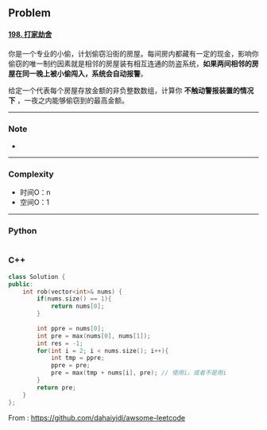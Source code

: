 ## Problem

#### [198. 打家劫舍](https://leetcode-cn.com/problems/house-robber/)

你是一个专业的小偷，计划偷窃沿街的房屋。每间房内都藏有一定的现金，影响你偷窃的唯一制约因素就是相邻的房屋装有相互连通的防盗系统，**如果两间相邻的房屋在同一晚上被小偷闯入，系统会自动报警**。

给定一个代表每个房屋存放金额的非负整数数组，计算你 **不触动警报装置的情况下** ，一夜之内能够偷窃到的最高金额。

 

------

### Note

- 

------

### Complexity

- 时间O：n
- 空间O：1

------

### Python

```python

```

### C++

```C++
class Solution {
public:
    int rob(vector<int>& nums) {
        if(nums.size() == 1){
            return nums[0];
        }
        
        int ppre = nums[0];
        int pre = max(nums[0], nums[1]);
        int res = -1;
        for(int i = 2; i < nums.size(); i++){
            int tmp = ppre;
            ppre = pre;
            pre = max(tmp + nums[i], pre); // 使用i，或者不是用i
        }
        return pre;
    }
};
```



From : https://github.com/dahaiyidi/awsome-leetcode
